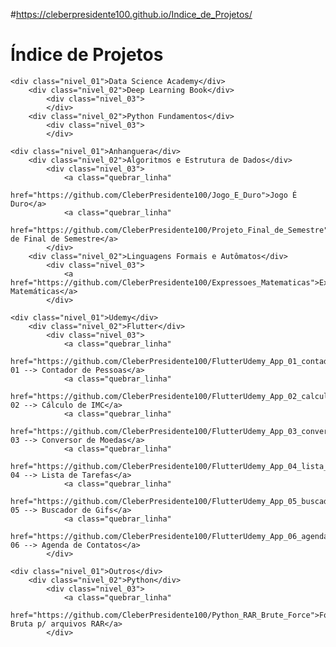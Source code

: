 #https://cleberpresidente100.github.io/Indice_de_Projetos/

<html>
<head>
    <link href="estilo.css" rel="stylesheet">
</head>
<body>
    <h1>Índice de Projetos</h1>

    <div class="nivel_01">Data Science Academy</div>
        <div class="nivel_02">Deep Learning Book</div>
            <div class="nivel_03">
            </div>
        <div class="nivel_02">Python Fundamentos</div>
            <div class="nivel_03">
            </div>

    <div class="nivel_01">Anhanguera</div>
        <div class="nivel_02">Algoritmos e Estrutura de Dados</div>
            <div class="nivel_03">
                <a class="quebrar_linha"
                   href="https://github.com/CleberPresidente100/Jogo_E_Duro">Jogo É Duro</a>                
                <a class="quebrar_linha"
                   href="https://github.com/CleberPresidente100/Projeto_Final_de_Semestre">Projeto de Final de Semestre</a>
            </div>
        <div class="nivel_02">Linguagens Formais e Autômatos</div>
            <div class="nivel_03">
                <a href="https://github.com/CleberPresidente100/Expressoes_Matematicas">Expressões Matemáticas</a>
            </div>

    <div class="nivel_01">Udemy</div>
        <div class="nivel_02">Flutter</div>
            <div class="nivel_03">
                <a class="quebrar_linha"
                   href="https://github.com/CleberPresidente100/FlutterUdemy_App_01_contador_de_pessoas">App 01 --> Contador de Pessoas</a>
                <a class="quebrar_linha"
                   href="https://github.com/CleberPresidente100/FlutterUdemy_App_02_calculo_imc">App 02 --> Cálculo de IMC</a>
                <a class="quebrar_linha"
                   href="https://github.com/CleberPresidente100/FlutterUdemy_App_03_conversor_de_moedas">App 03 --> Conversor de Moedas</a>
                <a class="quebrar_linha"
                   href="https://github.com/CleberPresidente100/FlutterUdemy_App_04_lista_de_tarefas">App 04 --> Lista de Tarefas</a>
                <a class="quebrar_linha"
                   href="https://github.com/CleberPresidente100/FlutterUdemy_App_05_buscador_de_gif">App 05 --> Buscador de Gifs</a>
                <a class="quebrar_linha"
                   href="https://github.com/CleberPresidente100/FlutterUdemy_App_06_agenda_de_contatos">App 06 --> Agenda de Contatos</a>
            </div>

    <div class="nivel_01">Outros</div>
        <div class="nivel_02">Python</div>
            <div class="nivel_03">
                <a class="quebrar_linha"
                    href="https://github.com/CleberPresidente100/Python_RAR_Brute_Force">Força Bruta p/ arquivos RAR</a>
            </div>
</body>
</html>


